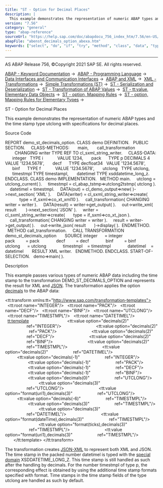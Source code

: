 ```yaml
---
title: "ST - Option for Decimal Places"
description: |
  This example demonstrates the representation of numeric ABAP types and the time stamp type utclong with specifications for decimal places. Source Code REPORT demo_st_decimals_option. CLASS demo DEFINITION. PUBLIC SECTION. CLASS-METHODS: main, call_transformation CHANGING writer TYPE REF TO cl_s
version: "7.56"
category: "general"
type: "abap-reference"
sourceUrl: "https://help.sap.com/doc/abapdocu_756_index_htm/7.56/en-US/abenst_decimals_option_abexa.htm"
abapFile: "abenst_decimals_option_abexa.htm"
keywords: ["select", "do", "if", "try", "method", "class", "data", "types", "abenst", "decimals", "option", "abexa"]
---
```


* * *

AS ABAP Release 756, ©Copyright 2021 SAP SE. All rights reserved.

[ABAP - Keyword Documentation](https://help.sap.com/doc/abapdocu_756_index_htm/7.56/en-US/abenabap.htm) →  [ABAP - Programming Language](https://help.sap.com/doc/abapdocu_756_index_htm/7.56/en-US/abenabap_reference.htm) →  [Data Interfaces and Communication Interfaces](https://help.sap.com/doc/abapdocu_756_index_htm/7.56/en-US/abenabap_data_communication.htm) →  [ABAP and XML](https://help.sap.com/doc/abapdocu_756_index_htm/7.56/en-US/abenabap_xml.htm) →  [XML - Transformations](https://help.sap.com/doc/abapdocu_756_index_htm/7.56/en-US/abenabap_xml_trafos.htm) →  [Simple Transformations (ST)](https://help.sap.com/doc/abapdocu_756_index_htm/7.56/en-US/abenabap_st.htm) →  [ST - Serialization and Deserialization](https://help.sap.com/doc/abapdocu_756_index_htm/7.56/en-US/abenst_serial_deserial.htm) →  [ST - Transformation of ABAP Values](https://help.sap.com/doc/abapdocu_756_index_htm/7.56/en-US/abenst_abap_values.htm) →  [ST - tt:value, Elementary Data Objects](https://help.sap.com/doc/abapdocu_756_index_htm/7.56/en-US/abenst_tt_value_elementary.htm) →  [ST - option, Mapping Rules](https://help.sap.com/doc/abapdocu_756_index_htm/7.56/en-US/abenst_option.htm) →  [ST - option, Mapping Rules for Elementary Types](https://help.sap.com/doc/abapdocu_756_index_htm/7.56/en-US/abenst_option_format.htm) → 

ST - Option for Decimal Places

This example demonstrates the representation of numeric ABAP types and the time stamp type utclong with specifications for decimal places.

Source Code

REPORT demo\_st\_decimals\_option.
CLASS demo DEFINITION.
  PUBLIC SECTION.
    CLASS-METHODS:
      main,
      call\_transformation
        CHANGING writer TYPE REF TO cl\_sxml\_string\_writer.
    CLASS-DATA:
      integer   TYPE i            VALUE 1234,
      pack      TYPE p DECIMALS 4 VALUE '1234.5678',
      decf      TYPE decfloat34   VALUE '1234.5678',
      binf      TYPE f            VALUE '1234.5678',
      utclong   TYPE utclong,
      timestmpl TYPE timestampl,
      datetimel TYPE xsddatetime\_long\_z.
ENDCLASS.
CLASS demo IMPLEMENTATION.
  METHOD main.
    utclong = utclong\_current( ).
    timestmpl = cl\_abap\_tstmp=>utclong2tstmp( utclong ).
    datetimel = timestmpl.
    DATA(out) = cl\_demo\_output=>new( )->next\_section( 'XML' ).
    DATA(writer) = cl\_sxml\_string\_writer=>create(
            type = if\_sxml=>co\_xt\_xml10 ).
    call\_transformation( CHANGING writer = writer ).
    DATA(result) = writer->get\_output( ).
    out->write\_xml( result
       )->next\_section( 'JSON' ).
    writer = cl\_sxml\_string\_writer=>create(
      type = if\_sxml=>co\_xt\_json ).
    call\_transformation( CHANGING writer = writer ).
    result = writer->get\_output( ).
    out->write\_json( result
      )->display( ).  ENDMETHOD.
  METHOD call\_transformation.
    CALL TRANSFORMATION demo\_st\_decimals\_option
      SOURCE integer      = integer
             pack         = pack
             decf         = decf
             binf         = binf
             utclong      = utclong
             timestmpl    = timestmpl
             datetimel    = datetimel
      RESULT XML writer.
  ENDMETHOD.
ENDCLASS.
START-OF-SELECTION.
  demo=>main( ).

Description

This example passes various types of numeric ABAP data including the time stamp to the transformation DEMO\_ST\_DECIMALS\_OPTION and represents the result for XML and [JSON](https://help.sap.com/doc/abapdocu_756_index_htm/7.56/en-US/abenabap_json.htm). The transformation applies the option [decimals](https://help.sap.com/doc/abapdocu_756_index_htm/7.56/en-US/abenst_option_format.htm) to the ABAP data:

<?sap.transform simple?>
<tt:transform xmlns:tt="http://www.sap.com/transformation-templates">
  <tt:root name="INTEGER"/>
  <tt:root name="PACK"/>
  <tt:root name="DECF"/>
  <tt:root name="BINF"/>
  <tt:root name="UTCLONG"/>
  <tt:root name="TIMESTMPL"/>
  <tt:root name="DATETIMEL"/>
  <tt:template>
    <array>
      <object>
        <str name="decimals(2) for INTEGER">
          <tt:value option="decimals(2)"
                    ref="INTEGER"/>
        </str>
        <str name="decimals(2) for PACK">
          <tt:value option="decimals(2)"
                    ref="PACK"/>
        </str>
        <str name="decimals(2) for DECF">
          <tt:value option="decimals(2)"
                    ref="DECF"/>
        </str>
        <str name="decimals(2) for BINF">
          <tt:value option="decimals(2)"
                    ref="BINF"/>
        </str>
        <str name="decimals(2) for TIMESTMPL">
          <tt:value option="decimals(2)"
                    ref="TIMESTMPL"/>
        </str>
        <str name="decimals(2) for DATETIMEL">
          <tt:value option="decimals(2)"
                    ref="DATETIMEL"/>
        </str>
        <str name="decimals(-1) for INTEGER">
          <tt:value option="decimals(-1)"
                    ref="INTEGER"/>
        </str>
        <str name="decimals(-1) for PACK">
          <tt:value option="decimals(-1)"
                    ref="PACK"/>
        </str>
        <str name="decimals(-1) for DECF">
          <tt:value option="decimals(-1)"
                    ref="DECF"/>
        </str>
        <str name="decimals(-1) for BINF">
          <tt:value option="decimals(-1)"
                    ref="BINF"/>
        </str>
        <str name="decimals(0) for UTCLONG">
          <tt:value option="decimals(0)"
                    ref="UTCLONG"/>
        </str>
        <str name="decimals(3) for UTCLONG">
          <tt:value option="decimals(3)"
                    ref="UTCLONG"/>
        </str>
        <str name="format(uri1),decimals(3) for UTCLONG">
          <tt:value option="format(uri1),decimals(3)"
                    ref="UTCLONG"/>
        </str>
        <str name="decimals(-6) for TIMESTMPL">
          <tt:value option="decimals(-6)"
                    ref="TIMESTMPL"/>
        </str>
        <str name="decimals(3) for TIMESTMPL">
          <tt:value option="decimals(3)"
                    ref="TIMESTMPL"/>
        </str>
        <str name="decimals(3) for DATETIMEL">
          <tt:value option="decimals(3)"
                    ref="DATETIMEL"/>
        </str>
        <str name="format(dateTime),decimals(3) for TIMESTMPL">
          <tt:value option="format(dateTime),decimals(3)"
                    ref="TIMESTMPL"/>
        </str>
        <str name="format(ticks),decimals(3) for TIMESTMPL">
          <tt:value option="format(ticks),decimals(3)"
                    ref="TIMESTMPL"/>
        </str>
        <str name="format(uri1),decimals(3) for TIMESTMPL">
          <tt:value option="format(uri1),decimals(3)"
                    ref="TIMESTMPL"/>
        </str>
      </object>
    </array>
  </tt:template>
</tt:transform>

The transformation creates [JSON-XML](https://help.sap.com/doc/abapdocu_756_index_htm/7.56/en-US/abenjson_xml_glosry.htm "Glossary Entry") to represent both XML and JSON. The time stamp in the packed number datetimel is typed with the [special domain](https://help.sap.com/doc/abapdocu_756_index_htm/7.56/en-US/abenabap_xslt_asxml_schema.htm) XSDDATETIME\_LONG\_Z. This time stamp is still handled as such after the handling by decimals. For the number timestmpl of type p, the corresponding effect is obtained by using the additional time stamp formats specified with format. Time stamps in the time stamp fields of the type utclong are handled as such by default.